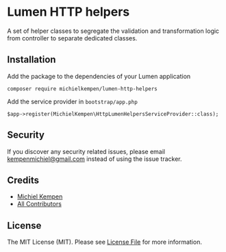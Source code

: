 # Lumen HTTP helpers

A set of helper classes to segregate the validation and transformation logic from controller to separate dedicated classes.

## Installation

Add the package to the dependencies of your Lumen application

```
composer require michielkempen/lumen-http-helpers
```

Add the service provider in `bootstrap/app.php`

```
$app->register(MichielKempen\HttpLumenHelpersServiceProvider::class);
```

## Security

If you discover any security related issues, please email kempenmichiel@gmail.com instead of using the issue tracker.

## Credits

- [Michiel Kempen](https://github.com/michielkempen)
- [All Contributors](../../contributors)

## License

The MIT License (MIT). Please see [License File](LICENSE.md) for more information.
